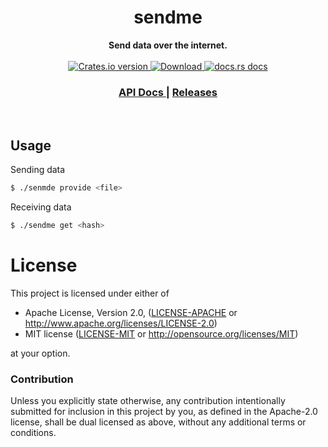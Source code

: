 <h1 align="center">sendme</h1>
<div align="center">
 <strong>
   Send data over the internet.
 </strong>
</div>

<br />

<div align="center">
  <!-- Crates version -->
  <a href="https://crates.io/crates/sendme">
    <img src="https://img.shields.io/crates/v/sendme.svg?style=flat-square"
    alt="Crates.io version" />
  </a>
  <!-- Downloads -->
  <a href="https://crates.io/crates/sendme">
    <img src="https://img.shields.io/crates/d/sendme.svg?style=flat-square"
      alt="Download" />
  </a>
  <!-- docs.rs docs -->
  <a href="https://docs.rs/sendme">
    <img src="https://img.shields.io/badge/docs-latest-blue.svg?style=flat-square"
      alt="docs.rs docs" />
  </a>
</div>

<div align="center">
  <h3>
    <a href="https://docs.rs/sendme">
      API Docs
    </a>
    <span> | </span>
    <a href="https://github.com/n0-computer/sendme/releases">
      Releases
    </a>
  </h3>
</div>
<br/>

## Usage

Sending data
```sh
$ ./senmde provide <file>
```

Receiving data
```sh
$ ./sendme get <hash>
```

# License

This project is licensed under either of

 * Apache License, Version 2.0, ([LICENSE-APACHE](LICENSE-APACHE) or
   http://www.apache.org/licenses/LICENSE-2.0)
 * MIT license ([LICENSE-MIT](LICENSE-MIT) or
   http://opensource.org/licenses/MIT)

at your option.

### Contribution

Unless you explicitly state otherwise, any contribution intentionally submitted
for inclusion in this project by you, as defined in the Apache-2.0 license,
shall be dual licensed as above, without any additional terms or conditions.
